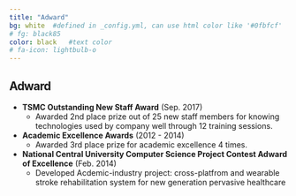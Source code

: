 ```yaml
---
title: "Adward"
bg: white  #defined in _config.yml, can use html color like '#0fbfcf'
# fg: black85
color: black   #text color
# fa-icon: lightbulb-o
---
```


<div class="container">
    <div class="row">
    <h2 style="font-weight: bold;letter-spacing: -.8px;">Adward</h2>
    </div>
</div>

- **TSMC Outstanding New Staff Award** (Sep. 2017)
  - Awarded 2nd place prize out of 25 new staff members for knowing technologies used by company well through 12 training sessions. 
- **Academic Excellence Awards** (2012 - 2014)
  - Awarded 3rd place prize for academic excellence 4 times. 
- **National Central University Computer Science Project Contest Adward of Excellence** (Feb. 2014)
  - Developed Acdemic-industry project: cross-platfrom and wearable stroke rehabilitation system for new generation pervasive healthcare
